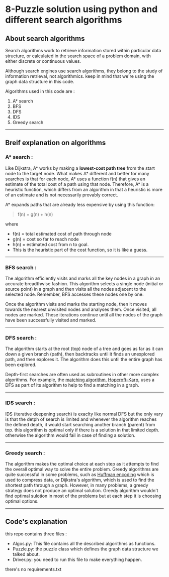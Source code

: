 # 8-Puzzle solution using python and different search algorithms

## About search algorithms 

Search algorithms work to retrieve information stored within particular data structure, or calculated in the search space of a problem domain, with either discrete or continuous values.

Although search engines use search algorithms, they belong to the study of information retrieval, not algorithmics. keep in mind that we're using the graph data structure in this code. 

Algorithms used in this code are : 
1. A* search
2. BFS 
3. DFS
4. IDS
5. Greedy search  
----
## **Breif explanation on algorithms**
### **A*** search :
Like Dijkstra, A* works by making a **lowest-cost path tree** from the start node to the target node. What makes A* different and better for many searches is that for each node, A* uses a function 
f(n) that gives an estimate of the total cost of a path using that node. Therefore, A* is a heuristic function, which differs from an algorithm in that a heuristic is more of an estimate and is not necessarily provably correct.

A* expands paths that are already less expensive by using this function:

>f(n) = g(n) + h(n)

where
- f(n) = total estimated cost of path through node 
- g(n) = cost so far to reach node 
- h(n) = estimated cost from n to goal.
- This is the heuristic part of the cost function, so it is like a guess.

----
 
### **BFS** search :

The algorithm efficiently visits and marks all the key nodes in a graph in an accurate breadthwise fashion. This algorithm selects a single node (initial or source point) in a graph and then visits all the nodes adjacent to the selected node. Remember, BFS accesses these nodes one by one.

Once the algorithm visits and marks the starting node, then it moves towards the nearest unvisited nodes and analyses them. Once visited, all nodes are marked. These iterations continue until all the nodes of the graph have been successfully visited and marked.

----
### **DFS** search :

The algorithm starts at the root (top) node of a tree and goes as far as it can down a given branch (path), then backtracks until it finds an unexplored path, and then explores it. The algorithm does this until the entire graph has been explored.

Depth-first searches are often used as subroutines in other more complex algorithms. For example, the [matching algorithm](https://brilliant.org/wiki/matching-algorithms/), [Hopcroft–Karp](https://brilliant.org/wiki/hopcroft-karp/), uses a DFS as part of its algorithm to help to find a matching in a graph.


----
### **IDS** search :
IDS (iterative deepening search) is exaclty like normal DFS but the only vary is that the detph of search is limited and whenever the algorithm reaches the defined depth, it would start searching another branch (parent) from top. this algorithm is optimal only if there is a solution in that limited depth. otherwise the algorithm would fail in case of finding a solution. 

----
### **Greedy** search :

The algorithm makes the optimal choice at each step as it attempts to find the overall optimal way to solve the entire problem. Greedy algorithms are quite successful in some problems, such as [Huffman encoding](https://brilliant.org/wiki/huffman-encoding/) which is used to compress data, or Dijkstra's algorithm, which is used to find the shortest path through a graph.
However, in many problems, a greedy strategy does not produce an optimal solution. Greedy algorithm wouldn't find optimal sulotion in most of the problems but at each step it is choosing optimal options.


---

## Code's explanation

this repo contains three files : 
- Algos.py: This file contains all the described algorithms as functions. 
- Puzzle.py: the puzzle class which defines the graph data structure we talked about. 
- Driver.py: you need to run this file to make everything happen.

there's no requirements.txt 